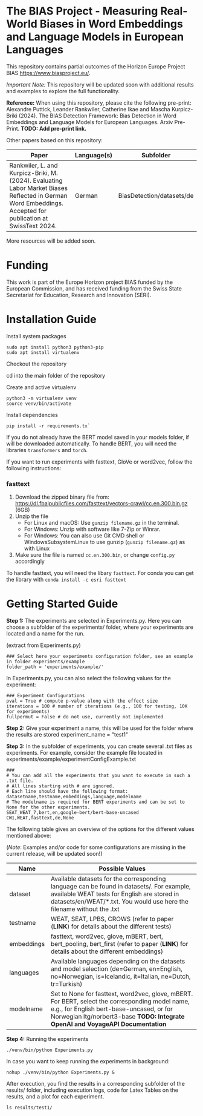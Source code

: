# The BIAS Project - Measuring Real-World Biases in Word Embeddings and Language Models in European Languages 

This repository contains partial outcomes of the Horizon Europe Project BIAS https://www.biasproject.eu/.

*Important Note:* This repository will be updated soon with additional results and examples to explore the full functionality. 

**Reference:** When using this repository, please cite the following pre-print: 
Alexandre Puttick, Leander Rankwiler, Catherine Ikae and Mascha Kurpicz-Briki (2024). The BIAS Detection Framework: Bias Detection in Word Embeddings and Language Models for European Languages. Arxiv Pre-Print.
**TODO: Add pre-print link.**

Other papers based on this repository:

| Paper | Language(s) | Subfolder |
|---|---|---|
| Rankwiler, L. and Kurpicz-Briki, M. (2024). Evaluating Labor Market Biases Reflected in German Word Embeddings. Accepted for publication at SwissText 2024. | German  | BiasDetection/datasets/de |

More resources will be added soon.

# Funding 
This work is part of the Europe Horizon project BIAS funded by the European Commission, and
has received funding from the Swiss State Secretariat for Education, Research and Innovation
(SERI).

# Installation Guide 

Install system packages 
```
sudo apt install python3 python3-pip
sudo apt install virtualenv
```

Checkout the repository 

cd into the main folder of the repository

Create and active virtualenv
```
python3 -m virtualenv venv
source venv/bin/activate
```

Install dependencies
```
pip install -r requirements.tx`
```

If you do not already have the BERT model saved in your models folder, if will be downloaded automatically. To handle BERT, you will need the libraries `transformers` and `torch`.

If you want to run experiments with fasttext, GloVe or word2vec, follow the following instructions:

### fasttext
1. Download the zipped binary file from: https://dl.fbaipublicfiles.com/fasttext/vectors-crawl/cc.en.300.bin.gz (6GB)
2. Unzip the file
    * For Linux and macOS: Use `gunzip filename.gz` in the terminal.
    * For Windows: Unzip with software like 7-Zip or Winrar.
    * For Windows: You can also use Git CMD shell or WindowsSubsystemLinux to use gunzip (`gunzip filename.gz`) as with Linux  
3. Make sure the file is named `cc.en.300.bin`, or change `config.py` accordingly

To handle fasttext, you will need the libary `fasttext`. For conda you can get the library with `conda install -c esri fasttext`

# Getting Started Guide

**Step 1:** The experiments are selected in Experiments.py.
Here you can choose a subfolder of the experiments/ folder, where your experiments are located and a name for the run. 

(extract from Experiments.py)
```
### Select here your experiments configuration folder, see an example in folder experiments/example
folder_path = 'experiments/example/'
```

In Experiments.py, you can also select the following values for the experiment: 
```
### Experiment Configurations
pval = True # compute p-value along with the effect size
iterations = 100 # number of iterations (e.g., 100 for testing, 10K for experiments)
fullpermut = False # do not use, currently not implemented 
``` 

**Step 2:** Give your experiment a name, this will be used for the folder where the results are stored
experiment_name = "test1"

**Step 3:** In the subfolder of experiments, you can create several .txt files as experiments. For example, consider the example file located in experiments/example/experimentConfigExample.txt

```
###
# You can add all the experiments that you want to execute in such a .txt file.
# All lines starting with # are ignored.
# Each line should have the following format: datasetname,testname,embeddings,language,modelname
# The modelname is required for BERT experiments and can be set to None for the other experiments.
SEAT_WEAT_7,bert,en,google-bert/bert-base-uncased
CW1,WEAT,fasttext,de,None
```

The following table gives an overview of the options for the different values mentioned above: 

(*Note*: Examples and/or code for some configurations are missing in the current release, will be updated soon!)

| Name | Possible Values |
|----------|----------|
| dataset | Available datasets for the corresponding language can be found in datasets/<language>. For example, available WEAT tests for English are stored in datasets/en/WEAT/*.txt. You would use here the filename without the .txt |
| testname | WEAT, SEAT, LPBS, CROWS (refer to paper (**LINK**) for details about the different tests) |
| embeddings | fasttext, word2vec, glove, mBERT, bert, bert_pooling, bert_first (refer to paper (**LINK**) for details about the different embeddings) |
| languages | Available languages depending on the datasets and model selection (de=German, en=English, no=Norwegian, is=Icelandic, it=Italian, ne=Dutch, tr=Turkish) |
| modelname | Set to None for fasttext, word2vec, glove, mBERT. For BERT, select the corresponding model name, e.g., for English bert-base-uncased, or for Norwegian ltg/norbert3-base **TODO: Integrate OpenAI and VoyageAPI Documentation** |

**Step 4:** Running the experiments 
```
./venv/bin/python Experiments.py
```

In case you want to keep running the experiments in background:
```
nohup ./venv/bin/python Experiments.py &
``` 

After execution, you find the results in a corresponding subfolder of the results/ folder, including execution logs, code for Latex Tables on the results, and a plot for each experiment.
```
ls results/test1/
```
